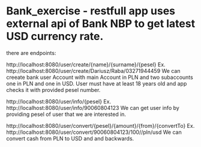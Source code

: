 # Bank_exercise - restfull app uses external api of Bank NBP to get latest USD currency rate.

there are endpoints:

http://localhost:8080/user/create/{name}/{surname}/{pesel}
Ex. http://localhost:8080/user/create/Dariusz/Raba/03271944459
We can creeate bank user Account with main Account in PLN and two subaccounts one in PLN and one in USD. 
User must have at least 18 years old and app checks it with provided pesel number.

http://localhost:8080/user/info/{pesel}
Ex. http://localhost:8080/user/info/90060804123
We can get user info by providing pesel of user that we are interested in.

http://localhost:8080/user/convert/{pesel}/{amount}/{from}/{convertTo}
Ex. http://localhost:8080/user/convert/90060804123/100//pln/usd
We can convert cash from PLN to USD and and backwards.
